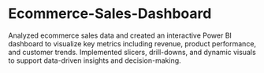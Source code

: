 # Ecommerce-Sales-Dashboard
Analyzed ecommerce sales data and created an interactive Power BI dashboard to visualize key metrics including revenue, product performance, and customer trends. Implemented slicers, drill-downs, and dynamic visuals to support data-driven insights and decision-making.
